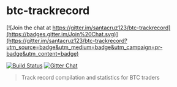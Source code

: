 # btc-trackrecord

[![Join the chat at https://gitter.im/santacruz123/btc-trackrecord](https://badges.gitter.im/Join%20Chat.svg)](https://gitter.im/santacruz123/btc-trackrecord?utm_source=badge&utm_medium=badge&utm_campaign=pr-badge&utm_content=badge)

[![Build Status](http://img.shields.io/travis/santacruz123/btc-trackrecord.svg?style=flat)](http://travis-ci.org/santacruz123/btc-trackrecord) [![Gitter Chat](https://img.shields.io/badge/gitter-join%20chat-1dce73.svg?style=flat)](https://gitter.im/santacruz123/btc-trackrecord/)

> Track record compilation and statistics for BTC traders